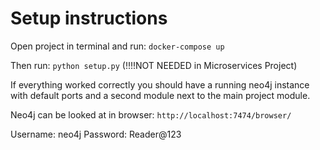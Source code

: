 # Setup instructions

Open project in terminal and run: ```docker-compose up```

Then run: ```python setup.py``` (!!!!NOT NEEDED in Microservices Project)


If everything worked correctly you should have a running neo4j instance with default ports and a second module next to 
the main project module.

Neo4j can be looked at in browser: ```http://localhost:7474/browser/```

Username: neo4j
Password: Reader@123